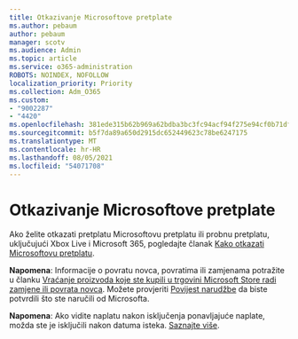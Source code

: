 ```yaml
---
title: Otkazivanje Microsoftove pretplate
ms.author: pebaum
author: pebaum
manager: scotv
ms.audience: Admin
ms.topic: article
ms.service: o365-administration
ROBOTS: NOINDEX, NOFOLLOW
localization_priority: Priority
ms.collection: Adm_O365
ms.custom:
- "9002287"
- "4420"
ms.openlocfilehash: 381ede315b62b969a62bdba3bc3fc94acf94f275e94cf0b71dfd20c000f6b517
ms.sourcegitcommit: b5f7da89a650d2915dc652449623c78be6247175
ms.translationtype: MT
ms.contentlocale: hr-HR
ms.lasthandoff: 08/05/2021
ms.locfileid: "54071708"
---
```

# <a name="cancel-microsoft-subscription"></a>Otkazivanje Microsoftove pretplate

Ako želite otkazati pretplatu Microsoftovu pretplatu ili probnu pretplatu, uključujući Xbox Live i Microsoft 365, pogledajte članak [Kako otkazati Microsoftovu pretplatu](https://support.microsoft.com/help/4027815).

**Napomena**: Informacije o povratu novca, povratima ili zamjenama potražite u članku [Vraćanje proizvoda koje ste kupili u trgovini Microsoft Store radi zamjene ili povrata novca](https://support.microsoft.com/help/10558). Možete provjeriti [Povijest narudžbe](https://account.microsoft.com/billing/orders/) da biste potvrdili što ste naručili od Microsofta. 

**Napomena**: Ako vidite naplatu nakon isključenja ponavljajuće naplate, možda ste je isključili nakon datuma isteka. [Saznajte više](https://support.microsoft.com/help/10640). 
